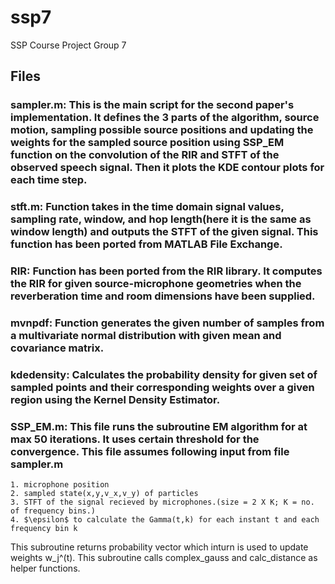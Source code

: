 # ssp7
SSP Course Project Group 7


## Files 
### sampler.m: This is the main script for the second paper's implementation. It defines the 3 parts of the algorithm, source motion, sampling possible source positions and updating the weights for the sampled source position using SSP\_EM function on the convolution of the RIR and STFT of the observed speech signal. Then it plots the KDE contour plots for each time step.

### stft.m: Function takes in the time domain signal values, sampling rate, window, and hop length(here it is the same as window length) and outputs the STFT of the given signal. This function has been ported from MATLAB File Exchange.

### RIR: Function has been ported from the RIR library. It computes the RIR for given source-microphone geometries when the  reverberation time and room dimensions have been supplied. 

### mvnpdf: Function generates the given number of samples from a multivariate normal distribution with given mean and covariance matrix.

### kdedensity: Calculates the probability density for given set of sampled points and their corresponding weights over a given region using the Kernel Density Estimator.

### SSP_EM.m: This file runs the subroutine EM algorithm for at max 50 iterations. It uses certain threshold for the convergence. This file assumes following input from file sampler.m
    1. microphone position
    2. sampled state(x,y,v_x,v_y) of particles
    3. STFT of the signal recieved by microphones.(size = 2 X K; K = no. of frequency bins.)
    4. $\epsilon$ to calculate the Gamma(t,k) for each instant t and each frequency bin k
This subroutine returns probability vector which inturn is used to update weights w_j^(t). This subroutine calls complex_gauss and calc_distance as helper functions.
